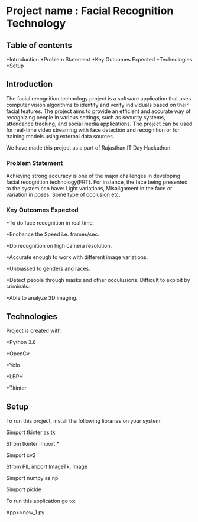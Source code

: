 # Project name : Facial Recognition Technology
## Table of contents
*Introduction
*Problem Statement
*Key Outcomes Expected
*Technologies
*Setup
## Introduction
The facial recognition technology project is a software application that uses computer vision algorithms to identify and verify individuals based on their facial features. The project aims to provide an efficient and accurate way of recognizing people in various settings, such as security systems, attendance tracking, and social media applications. The project can be used for real-time video streaming with face detection and recognition or for training models using external data sources.

We have made this project as a part of Rajasthan IT Day Hackathon.
### Problem Statement
Achieving strong accuracy is one of the major challenges in developing facial recognition technology(FRT). For instance, the face being presented to the system can have: Light variations, Misalighment in the face or variation in poses. Some type of occlusion etc.
### Key Outcomes Expected

*To do face recognition in real time.

*Enchance the Speed i.e. frames/sec.

*Do recognition on high camera resolution.

*Accurate enough to work with different image variations.

*Unbiassed to genders and races.

*Detect people through masks and other occulusions.
Difficult to exploit by criminals.

*Able to analyze 3D imaging.

## Technologies
Project is created with:

*Python 3.8

*OpenCv

*Yolo

*LBPH

*Tkinter



## Setup
To run this project, install the following libraries on your system:

$import tkinter as tk

$from tkinter import *

$import cv2

$from PIL import ImageTk, Image

$import numpy as np

$import pickle

To run this application go to:

App>>new_1.py
